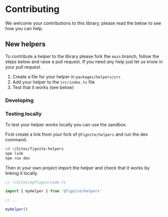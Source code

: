 # Contributing

We welcome your contributions to this library, please read the below to see how you can help.

## New helpers

To contribute a helper to the library please fork the `main` branch, follow the steps below and raise a pull request. If you need any help just let us know in your pull request.

1. Create a file for your helper in `packages/helpers/src`
2. Add your helper to the `src/index.ts` file
3. Test that it works (see below)

### Developing

### Testing locally

To test your helper works locally you can use the sandbox.

First create a link from your fork of `@fignite/helpers` and run the dev command.

```bash
cd ~/Sites/fignite-helpers
npm link
npm run dev
```

Then in your own project import the helper and check that it works by linking it locally.

```js
// ~/Sites/myPlugin/code.ts

import { myHelper } from '@fignite/helpers'

// ...

myHelper()
```
